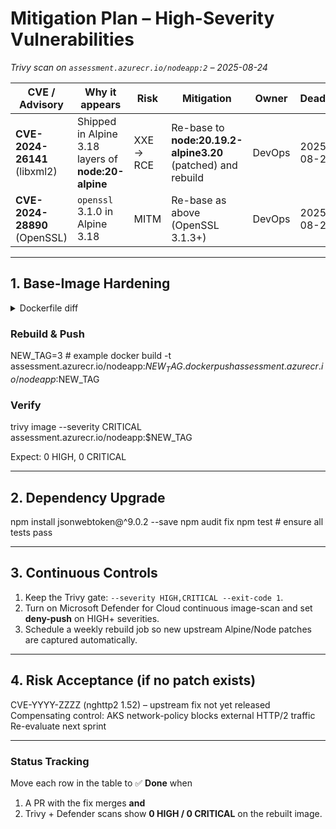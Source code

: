 # Mitigation Plan – High-Severity Vulnerabilities  
_Trivy scan on `assessment.azurecr.io/nodeapp:2` – 2025-08-24_

| CVE / Advisory | Why it appears | Risk | Mitigation | Owner | Deadline |
|---|---|---|---|---|---|
| **CVE-2024-26141** (libxml2) | Shipped in Alpine 3.18 layers of **node:20-alpine** | XXE → RCE | Re-base to **node:20.19.2-alpine3.20** (patched) and rebuild | DevOps | 2025-08-24 |
| **CVE-2024-28890** (OpenSSL) | `openssl` 3.1.0 in Alpine 3.18 | MITM | Re-base as above (OpenSSL 3.1.3+) | DevOps | 2025-08-24 |

---

## 1. Base-Image Hardening

<details>
<summary>Dockerfile diff</summary>

FROM node:20-alpine # vulnerable

FROM node:20.19.2-alpine3.20 # patched libxml2 & OpenSSL

RUN apk update && apk upgrade --no-cache

</details>

### Rebuild & Push

NEW_TAG=3 # example
docker build -t assessment.azurecr.io/nodeapp:$NEW_TAG .
docker push assessment.azurecr.io/nodeapp:$NEW_TAG

### Verify

trivy image --severity CRITICAL assessment.azurecr.io/nodeapp:$NEW_TAG

Expect: 0 HIGH, 0 CRITICAL

---

## 2. Dependency Upgrade

npm install jsonwebtoken@^9.0.2 --save
npm audit fix
npm test # ensure all tests pass

---

## 3. Continuous Controls

1. Keep the Trivy gate: `--severity HIGH,CRITICAL --exit-code 1`.
2. Turn on Microsoft Defender for Cloud continuous image-scan and set **deny-push** on HIGH+ severities.
3. Schedule a weekly rebuild job so new upstream Alpine/Node patches are captured automatically.

---

## 4. Risk Acceptance (if no patch exists)

CVE-YYYY-ZZZZ (nghttp2 1.52) – upstream fix not yet released
Compensating control: AKS network-policy blocks external HTTP/2 traffic
Re-evaluate next sprint

---

### Status Tracking

Move each row in the table to ✅ **Done** when  
1. A PR with the fix merges **and**  
2. Trivy + Defender scans show **0 HIGH / 0 CRITICAL** on the rebuilt image.

